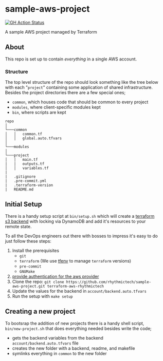 # sample-aws-project
[![GH Action Status](https://github.com/rhythmictech/sample-aws-project/workflows/pre-commit-check/badge.svg)](https://github.com/rhythmictech/sample-aws-project/actions)


A sample AWS project managed by Terraform

## About
This repo is set up to contain _everything_ in a single AWS account.


### Structure
The top level structure of the repo should look something like the tree below
with each "`project`" containing some application of shared infrastructure.
Besides the project directories there are a few special ones;
- `common`, which houses code that should be common to every project
- `modules`, where client-specific modules kept
- `bin`, where scripts are kept

```
repo
│
└───common
│   │   common.tf
│   │   global.auto.tfvars
│
└───modules
│
└───project
│   │   main.tf
|   |   outputs.tf
│   │   variables.tf
|
|   .gitignore
|   .pre-commit.yml
|   .terraform-version
|   README.md
```


## Initial Setup

There is a handy setup script at `bin/setup.sh` which will create a
[terraform s3 backend](https://www.terraform.io/docs/backends/types/s3.html)
with locking via DynamoDB and add it's resources to your remote state.

To all the DevOps engineers out there with bosses to impress it's easy to do just follow these steps:
1. Install the prerequisites
    - `git`
    - `terraform` (We use [tfenv](https://github.com/tfutils/tfenv) to manage `terraform` versions)
    - `pre-commit`
    - `GNUMake`
1. [provide authentication for the aws provider](https://www.terraform.io/docs/providers/aws/index.html#authentication)
1. Clone the repo: `git clone https://github.com/rhythmictech/sample-aws-project.git terraform-aws-rhythmictech`
1. Update the values for the backend in `account/backend.auto.tfvars`
1. Run the setup with `make setup`

## Creating a new project

To bootsrap the addition of new projects there is a handy shell script,
`bin/new-project.sh` that does everything needed besides write the code;
- gets the backend variables from the backend `account/backend.auto.tfvars` file
- creates the new folder with a backend, readme, and makefile
- symlinks everything in `common` to the new folder
